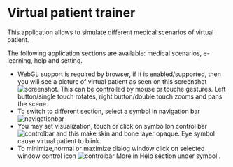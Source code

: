 # Virtual patient trainer
This application allows to simulate different medical scenarios of virtual patient.

The following application sections are available: medical scenarios, e-learning, help and setting.
 * WebGL support is required by browser, if it is enabled/supported, then you will see a picture of virtual patient as  seen on this screenshot ![screenshot](help/screenshot.PNG). This can be controlled by mouse or touche gestures. Left button/single touch rotates, right button/double touch zooms and pans the scene.
 * To switch to different section, select a symbol in navigation bar  ![navigationbar](help/navigationbar.PNG) 
 * You may set visualization, touch or click on symbo lon control bar ![controlbar](help/controlbar.PNG) and this make skin and bone layer opaque. Eye symbol cause virtual patient to blink.
 * To minimize,normal or maximize dialog window click on selected window control icon ![controlbar](help/windowcontrols.PNG) 
More in Help section under symbol <i class="fa fa-question-circle-o"> </i>.

